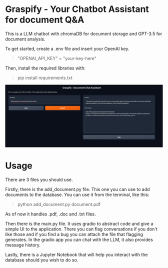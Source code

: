 # Graspify - Your Chatbot Assistant for document Q&A
This is a LLM chatbot with chromaDB for document storage and GPT-3.5 for document analysis.

To get started, create a .env file and insert your OpenAI key.
> "OPENAI_API_KEY" = "your-key-here"

Then, install the required libraries with:
> pip install requirements.txt 

![Screenshot](assets/screenshot.png)

# Usage
There are 3 files you should use.

Firstly, there is the add_document.py file. This one you can use to add documents to the database.
You can use it from the terminal, like this:
> python add_document.py document.pdf

As of now it handles .pdf, .doc and .txt files.

Then there is the main.py file. It uses gradio to abstract code and give a simple UI to the application. There you can flag conversations if you don't like those and if you find a bug you can attach the file that flagging generates. 
In the gradio app you can chat with the LLM, it also provides message history. 

Lastly, there is a Jupyter Notebook that will help you interact with the database should you wish to do so.
